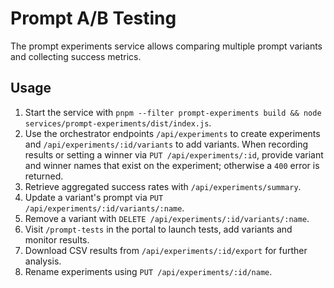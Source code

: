# Prompt A/B Testing

The prompt experiments service allows comparing multiple prompt variants and collecting success metrics.

## Usage

1. Start the service with `pnpm --filter prompt-experiments build && node services/prompt-experiments/dist/index.js`.
2. Use the orchestrator endpoints `/api/experiments` to create experiments and `/api/experiments/:id/variants` to add variants. When recording results or setting a winner via `PUT /api/experiments/:id`, provide variant and winner names that exist on the experiment; otherwise a `400` error is returned.
3. Retrieve aggregated success rates with `/api/experiments/summary`.
4. Update a variant's prompt via `PUT /api/experiments/:id/variants/:name`.
5. Remove a variant with `DELETE /api/experiments/:id/variants/:name`.
6. Visit `/prompt-tests` in the portal to launch tests, add variants and monitor results.
7. Download CSV results from `/api/experiments/:id/export` for further analysis.
8. Rename experiments using `PUT /api/experiments/:id/name`.
